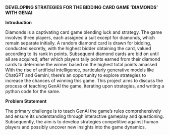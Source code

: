**DEVELOPING STRATEGIES FOR THE BIDDING CARD GAME ’DIAMONDS’
WITH GENAI**

**Introduction**

Diamonds is a captivating card game blending luck and strategy. The game involves three
players, each assigned a suit except for diamonds, which remain separate initially. A random
diamond card is drawn for bidding, conducted secretly, with the highest bidder obtaining the
card, valued according to its rank in points. Subsequent diamond cards are bid on until all are
acquired, after which players tally points earned from their diamond cards to determine the
winner based on the highest total points amassed
With the rise of artificial intelligence, particularly generative models like ChatGPT and
Gemini, there’s an opportunity to explore strategies to increase the chances of winning this
game. This project aims to discuss the process of teaching GenAI the game, iterating upon
strategies, and writing a python code for the same.

**Problem Statement**

The primary challenge is to teach GenAI the game’s rules comprehensively and ensure
its understanding through interactive gameplay and questioning. Subsequently, the aim is to
develop strategies competitive against human players and possibly uncover new insights into
the game dynamics.
